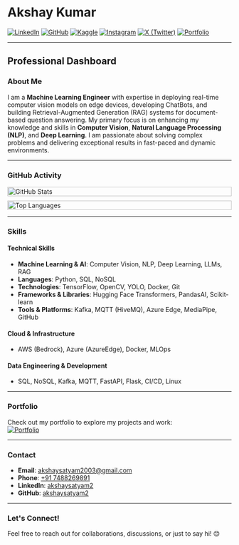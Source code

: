 # Akshay Kumar

[![LinkedIn](https://img.shields.io/badge/LinkedIn-akshaysatyam2-blue?style=flat-square&logo=linkedin)](https://www.linkedin.com/in/akshaysatyam2/)
[![GitHub](https://img.shields.io/badge/GitHub-akshaysatyam2-black?style=flat-square&logo=github)](https://github.com/akshaysatyam2)
[![Kaggle](https://img.shields.io/badge/Kaggle-akshaysatyam2-orange?style=flat-square&logo=kaggle)](https://www.kaggle.com/akshaysatyam2)
[![Instagram](https://img.shields.io/badge/Instagram-akshaysatyam2-purple?style=flat-square&logo=instagram)](https://www.instagram.com/akshaysatyam2/)
[![X (Twitter)](https://img.shields.io/badge/X%20(Twitter)-akshaysatyam2-blue?style=flat-square&logo=twitter)](https://twitter.com/akshaysatyam2)
[![Portfolio](https://img.shields.io/badge/Portfolio-Akshay%20Kumar-green?style=flat-square)](https://akshaysatyam2.github.io/akshaysatyam2/)

---

## Professional Dashboard

### **About Me**
I am a **Machine Learning Engineer** with expertise in deploying real-time computer vision models on edge devices, developing ChatBots, and building Retrieval-Augmented Generation (RAG) systems for document-based question answering. My primary focus is on enhancing my knowledge and skills in **Computer Vision**, **Natural Language Processing (NLP)**, and **Deep Learning**. I am passionate about solving complex problems and delivering exceptional results in fast-paced and dynamic environments.

---

### **GitHub Activity**
<div style="display: flex; flex-wrap: wrap; gap: 10px;">
  <div style="flex: 1; min-width: 300px;">
    <img src="https://github-readme-stats.vercel.app/api?username=akshaysatyam2&show_icons=true&theme=dark&hide_border=true" alt="GitHub Stats" style="width: 100%;">
  </div>
  <div style="flex: 1; min-width: 300px;">
    <img src="https://github-readme-stats.vercel.app/api/top-langs/?username=akshaysatyam2&layout=compact&theme=dark&hide_border=true" alt="Top Languages" style="width: 100%;">
  </div>
</div>

---

### **Skills**

#### **Technical Skills**
- **Machine Learning & AI**: Computer Vision, NLP, Deep Learning, LLMs, RAG
- **Languages**: Python, SQL, NoSQL
- **Technologies**: TensorFlow, OpenCV, YOLO, Docker, Git
- **Frameworks & Libraries**: Hugging Face Transformers, PandasAI, Scikit-learn
- **Tools & Platforms**: Kafka, MQTT (HiveMQ), Azure Edge, MediaPipe, GitHub

#### **Cloud & Infrastructure**
- AWS (Bedrock), Azure (AzureEdge), Docker, MLOps

#### **Data Engineering & Development**
- SQL, NoSQL, Kafka, MQTT, FastAPI, Flask, CI/CD, Linux

---

### **Portfolio**
Check out my portfolio to explore my projects and work:  
[![Portfolio](https://img.shields.io/badge/Portfolio-Akshay%20Kumar-green?style=flat-square)](https://akshaysatyam2.github.io/akshaysatyam2/)

---

### **Contact**

- **Email**: [akshaysatyam2003@gmail.com](mailto:akshaysatyam2003@gmail.com)
- **Phone**: [+91 7488269891](tel:+917488269891)
- **LinkedIn**: [akshaysatyam2](https://www.linkedin.com/in/akshaysatyam2/)
- **GitHub**: [akshaysatyam2](https://github.com/akshaysatyam2)

---

### **Let's Connect!**
Feel free to reach out for collaborations, discussions, or just to say hi! 😊